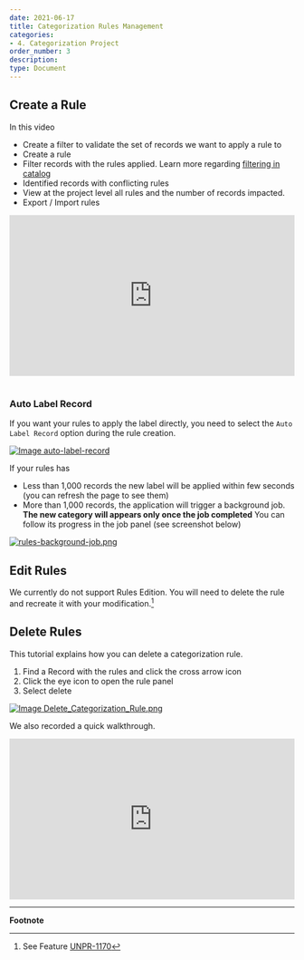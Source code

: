 ```yaml
---
date: 2021-06-17
title: Categorization Rules Management
categories:
- 4. Categorization Project
order_number: 3
description:
type: Document
---
```


## Create a Rule

In this video
* Create a filter to validate the set of records we want to apply a rule to
* Create a rule
* Filter records with the rules applied. Learn more regarding [filtering in catalog](/3.%20catalog%20set%20up/Contains-Filter/)
* Identified records with conflicting rules
* View at the project level all rules and the number of records impacted. 
* Export / Import rules


<div style="position: relative; padding-bottom: 56.25%; height: 0;"><iframe src="https://www.loom.com/embed/f07f86baeecc4cb1be9996869c9b96ea" frameborder="0" webkitallowfullscreen mozallowfullscreen allowfullscreen style="position: absolute; top: 0; left: 0; width: 100%; height: 100%;"></iframe></div>

<br> 

### Auto Label Record 

If you want your rules to apply the label directly, you need to select the `Auto Label Record` option during the rule creation. 

[![Image auto-label-record](/user-documentation/images/auto-label-record.png)](/user-documentation/images/auto-label-record.png)

If your rules has
* Less than 1,000 records the new label will be applied within few seconds (you can refresh the page to see them)
* More than 1,000 records, the application will trigger a background job. **The new category will appears only once the job completed** You can follow its progress in the job panel (see screenshot below)

[![rules-background-job.png](/user-documentation/images/rules-background-job.png)](/user-documentation/images/rules-background-job.png)

## Edit Rules

We currently do not support Rules Edition. You will need to delete the rule and recreate it with your modification.[^1]

## Delete Rules

This tutorial explains how you can delete a categorization rule. 
1. Find a Record with the rules and click the cross arrow icon
2. Click the eye icon to open the rule panel
3. Select delete

[![Image Delete_Categorization_Rule.png](/user-documentation/images/Delete_Categorization_Rule.png)](/user-documentation/images/Delete_Categorization_Rule.png)

We also recorded a quick walkthrough. 
<div style="position: relative; padding-bottom: 56.25%; height: 0;"><iframe src="https://www.loom.com/embed/79073ba0c85f459994bcfcb0f3027b3a" frameborder="0" webkitallowfullscreen mozallowfullscreen allowfullscreen style="position: absolute; top: 0; left: 0; width: 100%; height: 100%;"></iframe></div>

---
**Footnote**

[^1]: See Feature [UNPR-1170](https://unifyd.atlassian.net/browse/UNPR-1170)
